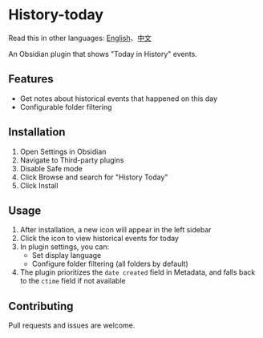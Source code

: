 # History-today

Read this in other languages: [English](https://github.com/Yaob1990/obsidian-history-today/blob/main/README.md)、[中文](https://github.com/Yaob1990/obsidian-history-today/blob/main/README_ZH.md)

An Obsidian plugin that shows "Today in History" events.

## Features

- Get notes about historical events that happened on this day
- Configurable folder filtering

## Installation

1. Open Settings in Obsidian
2. Navigate to Third-party plugins
3. Disable Safe mode
4. Click Browse and search for "History Today"
5. Click Install

## Usage

1. After installation, a new icon will appear in the left sidebar
2. Click the icon to view historical events for today
3. In plugin settings, you can:
   - Set display language
   - Configure folder filtering (all folders by default)
4. The plugin prioritizes the `date created` field in Metadata, and falls back to the `ctime` field if not available

## Contributing

Pull requests and issues are welcome.
